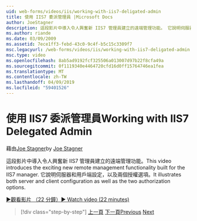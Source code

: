 ```yaml
---
uid: web-forms/videos/iis/working-with-iis7-deligated-admin
title: 使用 IIS7 委派管理員 |Microsoft Docs
author: JoeStagner
description: 這段影片中導入令人興奮新 IIS7 管理員建立的遠端管理功能。 它說明伺服器和用戶端設定為歡迎畫面...
ms.author: riande
ms.date: 03/09/2009
ms.assetid: 7ece1ff3-febd-43c0-9c4f-b5c15c3309f7
msc.legacyurl: /web-forms/videos/iis/working-with-iis7-deligated-admin
msc.type: video
ms.openlocfilehash: 8ab5ad9192fcf325506a013007d97b22f8cfa49a
ms.sourcegitcommit: 0f1119340e4464720cfd16d0ff15764746ea1fea
ms.translationtype: MT
ms.contentlocale: zh-TW
ms.lasthandoff: 04/09/2019
ms.locfileid: "59401526"
---
```

# <a name="working-with-iis7-delegated-admin"></a><span data-ttu-id="8491e-104">使用 IIS7 委派管理員</span><span class="sxs-lookup"><span data-stu-id="8491e-104">Working with IIS7 Delegated Admin</span></span>

<span data-ttu-id="8491e-105">藉由[Joe Stagner](https://github.com/JoeStagner)</span><span class="sxs-lookup"><span data-stu-id="8491e-105">by [Joe Stagner](https://github.com/JoeStagner)</span></span>

<span data-ttu-id="8491e-106">這段影片中導入令人興奮新 IIS7 管理員建立的遠端管理功能。</span><span class="sxs-lookup"><span data-stu-id="8491e-106">This video introduces the exciting new remote management functionality built for the IIS7 manager.</span></span> <span data-ttu-id="8491e-107">它說明伺服器和用戶端設定，以及兩個授權選項。</span><span class="sxs-lookup"><span data-stu-id="8491e-107">It illustrates both server and client configuration as well as the two authorization options.</span></span>

[<span data-ttu-id="8491e-108">&#9654;觀看影片 （22 分鐘）</span><span class="sxs-lookup"><span data-stu-id="8491e-108">&#9654; Watch video (22 minutes)</span></span>](https://channel9.msdn.com/Blogs/ASP-NET-Site-Videos/working-with-iis7-deligated-admin)

> [!div class="step-by-step"]
> <span data-ttu-id="8491e-109">[上一頁](developing-and-deploying-in-a-shared-hosting.md)
> [下一頁](feature-specific-delegated-management.md)</span><span class="sxs-lookup"><span data-stu-id="8491e-109">[Previous](developing-and-deploying-in-a-shared-hosting.md)
[Next](feature-specific-delegated-management.md)</span></span>
